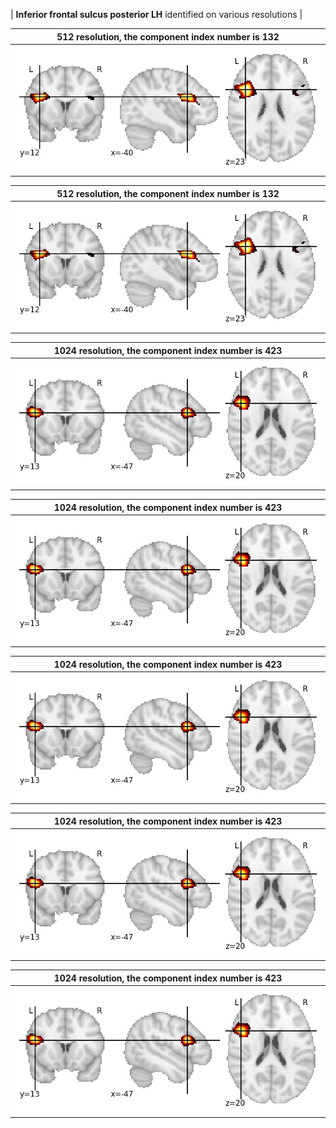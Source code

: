 


| **Inferior frontal sulcus posterior LH** identified on various resolutions |

| 512 resolution, the component index number is 132|  
|:---:|  
| ![Component 512](../512/final/132.jpg "From component 512: Inferior frontal sulcus posterior LH") |

| 512 resolution, the component index number is 132|  
|:---:|  
| ![Component 512](../512/final/132.jpg "From component 512: Inferior frontal sulcus posterior LH") |

| 1024 resolution, the component index number is 423|  
|:---:|  
| ![Component 1024](../1024/final/423.jpg "From component 1024: Inferior frontal sulcus posterior LH") |

| 1024 resolution, the component index number is 423|  
|:---:|  
| ![Component 1024](../1024/final/423.jpg "From component 1024: Inferior frontal sulcus posterior LH") |

| 1024 resolution, the component index number is 423|  
|:---:|  
| ![Component 1024](../1024/final/423.jpg "From component 1024: Inferior frontal sulcus posterior LH") |

| 1024 resolution, the component index number is 423|  
|:---:|  
| ![Component 1024](../1024/final/423.jpg "From component 1024: Inferior frontal sulcus posterior LH") |

| 1024 resolution, the component index number is 423|  
|:---:|  
| ![Component 1024](../1024/final/423.jpg "From component 1024: Inferior frontal sulcus posterior LH") |